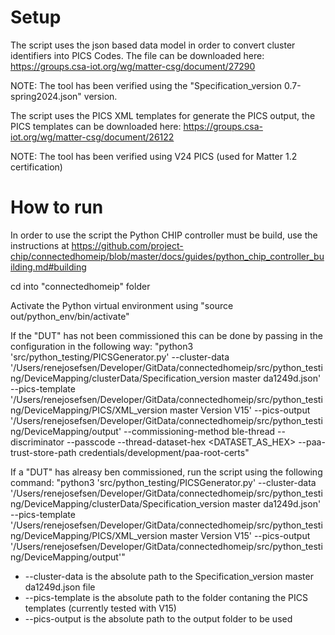 # Setup
The script uses the json based data model in order to convert cluster identifiers into PICS Codes. The file can be downloaded here: https://groups.csa-iot.org/wg/matter-csg/document/27290

NOTE: The tool has been verified using the "Specification_version 0.7-spring2024.json" version.

The script uses the PICS XML templates for generate the PICS output, the PICS templates can be downloaded here:
https://groups.csa-iot.org/wg/matter-csg/document/26122

NOTE: The tool has been verified using V24 PICS (used for Matter 1.2 certification)

# How to run
In order to use the script the Python CHIP controller must be build, use the instructions at https://github.com/project-chip/connectedhomeip/blob/master/docs/guides/python_chip_controller_building.md#building

cd into "connectedhomeip" folder

Activate the Python virtual environment using "source out/python_env/bin/activate"

If the "DUT" has not been commissioned this can be done by passing in the configuration in the following way:
"python3 'src/python_testing/PICSGenerator.py' --cluster-data '/Users/renejosefsen/Developer/GitData/connectedhomeip/src/python_testing/DeviceMapping/clusterData/Specification_version master da1249d.json' --pics-template '/Users/renejosefsen/Developer/GitData/connectedhomeip/src/python_testing/DeviceMapping/PICS/XML_version master Version V15' --pics-output '/Users/renejosefsen/Developer/GitData/connectedhomeip/src/python_testing/DeviceMapping/output' --commissioning-method ble-thread --discriminator <DESCRIMINATOR> --passcode <PASSCODE> --thread-dataset-hex <DATASET_AS_HEX> --paa-trust-store-path credentials/development/paa-root-certs"

If a "DUT" has alreasy ben commissioned, run the script using the following command: 
"python3 'src/python_testing/PICSGenerator.py' --cluster-data '/Users/renejosefsen/Developer/GitData/connectedhomeip/src/python_testing/DeviceMapping/clusterData/Specification_version master da1249d.json' --pics-template '/Users/renejosefsen/Developer/GitData/connectedhomeip/src/python_testing/DeviceMapping/PICS/XML_version master Version V15' --pics-output '/Users/renejosefsen/Developer/GitData/connectedhomeip/src/python_testing/DeviceMapping/output'"

- --cluster-data is the absolute path to the Specification_version master da1249d.json file
- --pics-template is the absolute path to the folder contaning the PICS templates (currently tested with V15)
- --pics-output is the absolute path to the output folder to be used